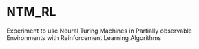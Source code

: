 # NTM_RL
Experiment to use Neural Turing Machines in Partially observable Environments with Reinforcement Learning Algorithms
